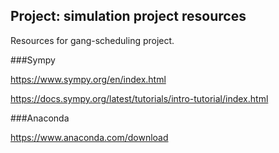 ## Project: simulation project resources 

Resources for gang-scheduling project.

###Sympy 

https://www.sympy.org/en/index.html

https://docs.sympy.org/latest/tutorials/intro-tutorial/index.html

###Anaconda

https://www.anaconda.com/download

